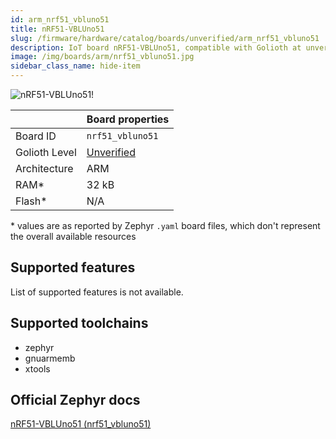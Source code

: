 ```yaml
---
id: arm_nrf51_vbluno51
title: nRF51-VBLUno51
slug: /firmware/hardware/catalog/boards/unverified/arm_nrf51_vbluno51
description: IoT board nRF51-VBLUno51, compatible with Golioth at unverified level.
image: /img/boards/arm/nrf51_vbluno51.jpg
sidebar_class_name: hide-item
---
```


[//]: # (This is an auto-generated file, do not edit! Changes to it will be lost upon re-generation)

![nRF51-VBLUno51!](/img/boards/arm/nrf51_vbluno51.jpg "nRF51-VBLUno51")

|                | Board properties     |
| -------------  | -------------------- |
| Board ID       | `nrf51_vbluno51` |
| Golioth Level  | [Unverified](/firmware/hardware#unverified-boards) |
| Architecture   | ARM |
| RAM*           | 32 kB |
| Flash*         | N/A |

\* values are as reported by Zephyr `.yaml` board files, which don't represent the overall available resources



## Supported features

List of supported features is not available.

## Supported toolchains

* zephyr
* gnuarmemb
* xtools

## Official Zephyr docs

[nRF51-VBLUno51 (nrf51_vbluno51)](https://docs.zephyrproject.org/latest/boards/arm/nrf51_vbluno51/doc/index.html)

